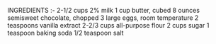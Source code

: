 INGREDIENTS :-
2-1/2 cups 2% milk
1 cup butter, cubed
8 ounces semisweet chocolate, chopped
3 large eggs, room temperature
2 teaspoons vanilla extract
2-2/3 cups all-purpose flour
2 cups sugar
1 teaspoon baking soda
1/2 teaspoon salt